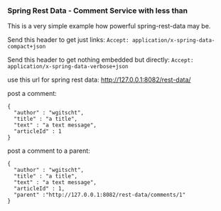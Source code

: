 ### Spring Rest Data - Comment Service with less than

This is a very simple example how powerful spring-rest-data may be.

Send this header to get just links:
`Accept: application/x-spring-data-compact+json`

Send this header to get nothing embedded but directly:
`Accept: application/x-spring-data-verbose+json`


use this url for spring rest data:
http://127.0.0.1:8082/rest-data/


post a comment:
```
{
  "author" : "wgitscht",
  "title" : "a title",
  "text" : "a text message",
  "articleId" : 1
}
```

post a comment to a parent:
```
{
  "author" : "wgitscht",
  "title" : "a title",
  "text" : "a text message",
  "articleId" : 1,
  "parent" :"http://127.0.0.1:8082/rest-data/comments/1"
}
```